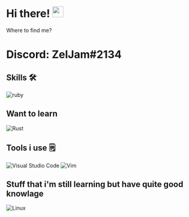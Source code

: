 # Hi there! <img src="https://media.giphy.com/media/hvRJCLFzcasrR4ia7z/giphy.gif" width="29px">

Where to find me?
# Discord: ZelJam#2134

## Skills 🛠
![ruby](https://img.shields.io/badge/-Ruby-red?style=for-the-badge&logo=ruby&logoColor=white)

## Want to learn
![Rust](https://img.shields.io/badge/rust-%23000000.svg?style=for-the-badge&logo=rust&logoColor=white)
## Tools i use 🗒️
![Visual Studio Code](https://img.shields.io/badge/Visual%20Studio%20Code-0078d7.svg?style=for-the-badge&logo=visual-studio-code&logoColor=white) ![Vim](https://img.shields.io/badge/VIM-%2311AB00.svg?style=for-the-badge&logo=vim&logoColor=white)

## Stuff that i'm still learning but have quite good knowlage 

![Linux](https://img.shields.io/badge/Linux-FCC624?style=for-the-badge&logo=linux&logoColor=black)
